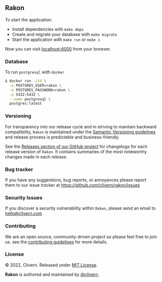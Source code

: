 ## Rakon

To start the application:

- Install dependencies with `make deps`
- Create and migrate your database with `make migrate`
- Start the application with `make run` or `make i`

Now you can visit [localhost:4000](http://localhost:4000) from your browser.


### Database

To run `postgresql` with `docker`

```zsh
$ docker run -itd \
  -e POSTGRES_USER=rakon \
  -e POSTGRES_PASSWORD=rakon \
  -p 5432:5432 \
  --name postgresql \
  postgres:latest
```


### Versioning

For transparency into our release cycle and in striving to maintain backward compatibility, `Rakon` is maintained under the [Semantic Versioning guidelines](https://semver.org/) and release process is predictable and business-friendly.

See the [Releases section of our GitHub project](https://github.com/clivern/rakon/releases) for changelogs for each release version of `Rakon`. It contains summaries of the most noteworthy changes made in each release.


### Bug tracker

If you have any suggestions, bug reports, or annoyances please report them to our issue tracker at https://github.com/clivern/rakon/issues


### Security Issues

If you discover a security vulnerability within `Rakon`, please send an email to [hello@clivern.com](mailto:hello@clivern.com)


### Contributing

We are an open source, community-driven project so please feel free to join us. see the [contributing guidelines](CONTRIBUTING.md) for more details.


### License

© 2022, Clivern. Released under [MIT License](https://opensource.org/licenses/mit-license.php).

**Rakon** is authored and maintained by [@clivern](http://github.com/clivern).
